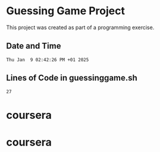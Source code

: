 # Guessing Game Project
This project was created as part of a programming exercise.

## Date and Time
```
Thu Jan  9 02:42:26 PM +01 2025
```

## Lines of Code in guessinggame.sh
```
27
```
# coursera
# coursera
